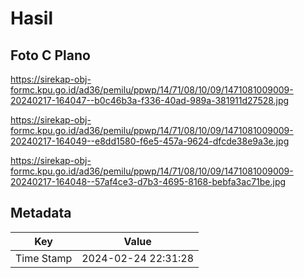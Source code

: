 # Hasil

## Foto C Plano

https://sirekap-obj-formc.kpu.go.id/ad36/pemilu/ppwp/14/71/08/10/09/1471081009009-20240217-164047--b0c46b3a-f336-40ad-989a-381911d27528.jpg

https://sirekap-obj-formc.kpu.go.id/ad36/pemilu/ppwp/14/71/08/10/09/1471081009009-20240217-164049--e8dd1580-f6e5-457a-9624-dfcde38e9a3e.jpg

https://sirekap-obj-formc.kpu.go.id/ad36/pemilu/ppwp/14/71/08/10/09/1471081009009-20240217-164048--57af4ce3-d7b3-4695-8168-bebfa3ac71be.jpg


## Metadata

| Key        | Value               |
| ---------- | ------------------- |
| Time Stamp | 2024-02-24 22:31:28 |



